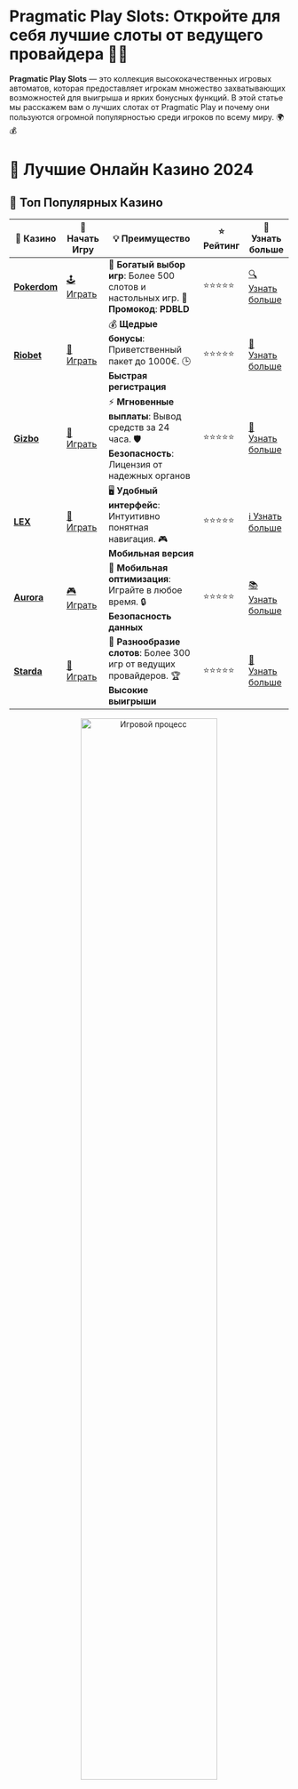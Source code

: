 # **Pragmatic Play Slots**: Откройте для себя лучшие слоты от ведущего провайдера 🎰🌟

**Pragmatic Play Slots** — это коллекция высококачественных игровых автоматов, которая предоставляет игрокам множество захватывающих возможностей для выигрыша и ярких бонусных функций. В этой статье мы расскажем вам о лучших слотах от Pragmatic Play и почему они пользуются огромной популярностью среди игроков по всему миру. 🌍💰

# 🎰 Лучшие Онлайн Казино 2024

## 🌟 Топ Популярных Казино

| 🎲 **Казино** | 🔗 **Начать Игру** | 💡 **Преимущество** | ⭐ **Рейтинг** | 🔗 **Узнать больше** |
|--------------|---------------------|---------------------|----------------|----------------------|
| [**Pokerdom**](https://brandplay.link/4k77v2yx) | [🕹️ Играть](https://brandplay.link/4k77v2yx) | 🎉 **Богатый выбор игр**: Более 500 слотов и настольных игр. 🎁 **Промокод**: **PDBLD** | ⭐⭐⭐⭐⭐ | [🔍 Узнать больше](https://brandplay.link/4k77v2yx) |
| [**Riobet**](https://brandplay.link/7xBLTPyj) | [🎰 Играть](https://brandplay.link/7xBLTPyj) | 💰 **Щедрые бонусы**: Приветственный пакет до 1000€. 🕒 **Быстрая регистрация** | ⭐⭐⭐⭐⭐ | [📖 Узнать больше](https://brandplay.link/7xBLTPyj) |
| [**Gizbo**](https://brandplay.link/bprXw4YV) | [🎲 Играть](https://brandplay.link/bprXw4YV) | ⚡ **Мгновенные выплаты**: Вывод средств за 24 часа. 🛡️ **Безопасность**: Лицензия от надежных органов | ⭐⭐⭐⭐⭐ | [📝 Узнать больше](https://brandplay.link/bprXw4YV) |
| [**LEX**](https://brandplay.link/zW4hdDFV) | [🤑 Играть](https://brandplay.link/zW4hdDFV) | 🖥️ **Удобный интерфейс**: Интуитивно понятная навигация. 🎮 **Мобильная версия** | ⭐⭐⭐⭐⭐ | [ℹ️ Узнать больше](https://brandplay.link/zW4hdDFV) |
| [**Aurora**](https://10trafic-stat2.com/click/668546556bcc6313411604bd/6766/13032/subaccount) | [🎮 Играть](https://10trafic-stat2.com/click/668546556bcc6313411604bd/6766/13032/subaccount) | 📱 **Мобильная оптимизация**: Играйте в любое время. 🔒 **Безопасность данных** | ⭐⭐⭐⭐⭐ | [📚 Узнать больше](https://10trafic-stat2.com/click/668546556bcc6313411604bd/6766/13032/subaccount) |
| [**Starda**](https://brandplay.link/fB7xwRFL) | [🎯 Играть](https://brandplay.link/fB7xwRFL) | 🎰 **Разнообразие слотов**: Более 300 игр от ведущих провайдеров. 🏆 **Высокие выигрыши** | ⭐⭐⭐⭐⭐ | [🔎 Узнать больше](https://brandplay.link/fB7xwRFL) |

<div align="center">
    <img src="https://i.pinimg.com/originals/87/9e/b9/879eb9354dd0699582408b68f2e253b2.gif" alt="Игровой процесс" width="70%">
</div>

## 💎 Лучшие Бонусы и Акции

| 🎲 **Казино** | 🔗 **Начать Игру** | 💡 **Преимущество** | ⭐ **Рейтинг** | 🔗 **Узнать больше** |
|--------------|---------------------|---------------------|----------------|----------------------|
| [**Kometa**](https://brandplay.link/8ZymQJV8) | [🎰 Играть](https://brandplay.link/8ZymQJV8) | 🎁 **Эксклюзивные бонусы**: Регулярные акции и промо. 🔄 **Программы лояльности** | ⭐⭐⭐⭐☆ | [🔍 Узнать больше](https://brandplay.link/8ZymQJV8) |
| [**R7**](https://brandplay.link/bMd3Yjsw) | [🕹️ Играть](https://brandplay.link/bMd3Yjsw) | 🕒 **Круглосуточная поддержка**: Всегда на связи. 💸 **Высокие лимиты** | ⭐⭐⭐⭐☆ | [📖 Узнать больше](https://brandplay.link/bMd3Yjsw) |
| [**7K**](https://brandplay.link/BvQyFShp) | [🎲 Играть](https://brandplay.link/BvQyFShp) | 🌟 **Эксклюзивные бонусы**: Только для VIP игроков. 🎉 **Сезонные акции** | ⭐⭐⭐⭐☆ | [📝 Узнать больше](https://brandplay.link/BvQyFShp) |
| [**Kent**](https://brandplay.link/Fv2WP3js) | [🤑 Играть](https://brandplay.link/Fv2WP3js) | 📈 **Высокий RTP**: Более 98%. 💼 **Профессиональная поддержка** | ⭐⭐⭐⭐☆ | [ℹ️ Узнать больше](https://brandplay.link/Fv2WP3js) |
| [**1Xslots**](https://brandplay.link/hSB1khtr) | [🎮 Играть](https://brandplay.link/hSB1khtr) | 🎉 **Множество акций**: Еженедельные бонусы и турниры. 🛡️ **Безопасность** | ⭐⭐⭐⭐☆ | [📚 Узнать больше](https://brandplay.link/hSB1khtr) |
| [**Gama**](https://brandplay.link/j6NMKsDz) | [🎯 Играть](https://brandplay.link/j6NMKsDz) | 🔍 **Интуитивный интерфейс**: Легкость использования. 🏅 **Престижные турниры** | ⭐⭐⭐⭐☆ | [🔎 Узнать больше](https://brandplay.link/j6NMKsDz) |

<div align="center">
    <img src="https://i.pinimg.com/originals/87/9e/b9/879eb9354dd0699582408b68f2e253b2.gif" alt="Игровой процесс" width="70%">
</div>

## 🚀 Быстрые Выигрыши и Поддержка

| 🎲 **Казино** | 🔗 **Начать Игру** | 💡 **Преимущество** | ⭐ **Рейтинг** | 🔗 **Узнать больше** |
|--------------|---------------------|---------------------|----------------|----------------------|
| [**Onion**](https://brandplay.link/zBGRVpQ9) | [🎰 Играть](https://brandplay.link/zBGRVpQ9) | 🤑 **Низкие ставки**: Идеально для начинающих. 🔄 **Быстрые выводы** | ⭐⭐⭐⭐☆ | [🔍 Узнать больше](https://brandplay.link/zBGRVpQ9) |
| [**Чемпион**](https://temon-gter.cfd/go/lRq?p80412p304504pcc44t17455) | [🕹️ Играть](https://temon-gter.cfd/go/lRq?p80412p304504pcc44t17455) | 🏅 **Лояльная программа**: Награды за активность. 🎁 **Ежемесячные бонусы** | ⭐⭐⭐⭐☆ | [📖 Узнать больше](https://temon-gter.cfd/go/lRq?p80412p304504pcc44t17455) |
| [**Vavada**](https://vavadapartner.pro/?promo=ea5c9275-6854-4505-94fc-95ab18221945-linkb2) | [🎲 Играть](https://vavadapartner.pro/?promo=ea5c9275-6854-4505-94fc-95ab18221945-linkb2) | 🚀 **Быстрая регистрация**: Начните играть мгновенно. 🔐 **Безопасные транзакции** | ⭐⭐⭐⭐☆ | [📝 Узнать больше](https://vavadapartner.pro/?promo=ea5c9275-6854-4505-94fc-95ab18221945-linkb2) |
| [**Friends**](https://gofriends.kim/linkb2) | [🤑 Играть](https://gofriends.kim/linkb2) | 🤝 **Социальные игры**: Играйте с друзьями. 🌐 **Мультиплатформенность** | ⭐⭐⭐⭐☆ | [ℹ️ Узнать больше](https://gofriends.kim/linkb2) |
| [**1WIN**](https://brandplay.link/smXVpBbG) | [🎮 Играть](https://brandplay.link/smXVpBbG) | 🏆 **Спортивные ставки**: Широкий выбор видов спорта. 💵 **Высокие коэффициенты** | ⭐⭐⭐⭐☆ | [📚 Узнать больше](https://brandplay.link/smXVpBbG) |
| [**Drip**](https://drp-ircp01.com/c07e6a3db) | [🎯 Играть](https://drp-ircp01.com/c07e6a3db) | 🌐 **Инновационные игры**: Новейшие игровые технологии. 🛡️ **Высокая безопасность** | ⭐⭐⭐⭐☆ | [🔎 Узнать больше](https://drp-ircp01.com/c07e6a3db) |
| [**JoyCasino**](https://rpc30.call2me.pro/?/ru/registration?apkpop=0&partner=p24970p3291217pc98f) | [🎰 Играть](https://rpc30.call2me.pro/?/ru/registration?apkpop=0&partner=p24970p3291217pc98f) | 🎁 **Приятные бонусы**: Ежедневные акции и подарки. 🕹️ **Разнообразие игр** | ⭐⭐⭐⭐☆ | [🔍 Узнать больше](https://rpc30.call2me.pro/?/ru/registration?apkpop=0&partner=p24970p3291217pc98f) |

<div align="center">
    <img src="https://i.pinimg.com/originals/87/9e/b9/879eb9354dd0699582408b68f2e253b2.gif" alt="Игровой процесс" width="70%">
</div>
---

✨ **Выбирайте лучшее казино для себя и наслаждайтесь игрой! Удачи!** ✨
![Pragmatic Play Slots](https://i.pinimg.com/originals/a9/29/6e/a9296ea1cf6a7c20a985e593451f0323.png)

### Что такое **Pragmatic Play Slots**? 🎮🎰

**Pragmatic Play Slots** — это игровая продукция известного провайдера, который разрабатывает и выпускает слоты с уникальными темами, потрясающей графикой и интересными бонусными раундами. Эти игры доступны в онлайн-казино по всему миру и известны своим качеством, высокой отдачей и возможностью выигрыша.

Pragmatic Play создает игровые автоматы, которые всегда находятся на пике технологий и новаторства, предлагая игрокам самые современные и захватывающие игры. Будь то классические слоты, мегавейсы или игры с джекпотами — каждый найдет что-то для себя.

### Лучшие слоты от **Pragmatic Play** 🎰🌟

1. **Sweet Bonanza** 🍭🎉  
   Один из самых популярных слотов от Pragmatic Play — это **Sweet Bonanza**. Сладкая тема и уникальная механика с «tumble» и бесплатными вращениями делают этот слот невероятно увлекательным. Также здесь присутствуют большие множители, которые могут принести значительные выигрыши.

2. **The Dog House** 🐶🏠  
   Еще один хит от Pragmatic Play — это **The Dog House**, слот с милыми собачками и множеством бонусных раундов. Этот слот предлагает игрокам возможность выиграть фриспины с множителями и подарить себе веселое времяпрепровождение.

3. **Wolf Gold** 🐺💰  
   **Wolf Gold** — это один из самых известных слотов от Pragmatic Play. С его красивой графикой и возможностью выиграть джекпот, он быстро завоевал популярность среди любителей слотов. Слот предлагает множители и бонусные игры, которые могут привести к крупным выигрышам.

4. **John Hunter and the Tomb of the Scarab Queen** 🏺💎  
   **John Hunter and the Tomb of the Scarab Queen** — это слот с приключенческой темой, который перенесет вас в мир египетских тайн. Игра предлагает множество бонусов и увлекательную механическую структуру, чтобы добавить азарту и веселья в каждый вращающийся барабан.

### Особенности **Pragmatic Play Slots** 🎰💎

1. **Высокая отдача (RTP)** 📊  
   Слоты от Pragmatic Play известны высокой отдачей, которая может достигать до 96-98%. Это значит, что у вас есть отличные шансы на победу при каждом вращении.

2. **Бонусные раунды и фриспины** 🎉  
   Практически все слоты от Pragmatic Play включают в себя бонусные функции, такие как фриспины, множители и дикие символы, которые увеличивают ваши шансы на выигрыш.

3. **Мобильная оптимизация** 📱  
   Все слоты от Pragmatic Play прекрасно адаптированы для игры на мобильных устройствах. Независимо от того, играете ли вы на смартфоне или планшете, игровые процессы будут такими же плавными и захватывающими, как и на компьютере.

4. **Инновационные функции** 💡  
   Pragmatic Play всегда идет в ногу с технологическими тенденциями, внедряя новые механики и бонусные системы в свои слоты. Например, мегавейсы, каскадные барабаны и новые виды фриспинов становятся все более популярными в их играх.

### Почему стоит играть в **Pragmatic Play Slots**? 🎮💰

1. **Разнообразие тем** 🎭  
   Каждый слот от Pragmatic Play имеет уникальную тему, будь то приключения, мифология, экзотические животные или сладости. Вы сможете выбрать игру, которая подходит именно вам.

2. **Высокий шанс на выигрыш** 💵  
   Высокий RTP и множество бонусных возможностей делают эти слоты привлекательными для игроков, которые ищут не только развлечения, но и реальную возможность выиграть.

3. **Невероятные бонусы** 🎁  
   Практически каждый слот от Pragmatic Play содержит бонусные раунды и фриспины, которые делают игру более захватывающей и увеличивают шансы на получение крупных выигрышей.

4. **Качество и надежность** 🔒  
   Pragmatic Play является одним из ведущих провайдеров в индустрии онлайн-игр, что гарантирует, что все их слоты сертифицированы и честны.

### Заключение

**Pragmatic Play Slots** — это идеальный выбор для тех, кто хочет насладиться качественными слотами с яркими темами, бонусами и высокими шансами на выигрыш. 🎰💥

Попробуйте слоты от Pragmatic Play прямо сейчас, выберите свой любимый автомат и погрузитесь в мир захватывающих бонусов и побед!

Наслаждайтесь игрой и удачи вам! 🍀🎉
